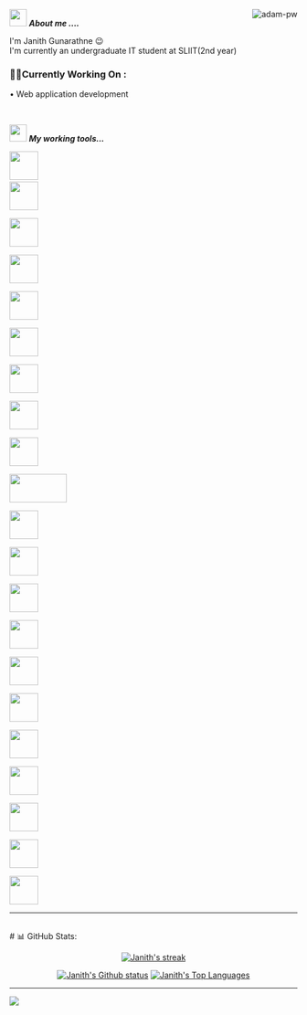 <p align="center">
 <a href="https://github.com/Janith0113">
  
  <p><img align="right" src="https://github.com/Adam-pw/Adam-pw/blob/main/animation_500_kxa883sd.gif" alt="adam-pw" /></p>

 </a>
</p>

<img src="https://media.giphy.com/media/iY8CRBdQXODJSCERIr/giphy.gif" width="30px">&nbsp;***About me ....***

 I'm Janith Gunarathne 😉 <br> 
 I'm currently an undergraduate IT student at SLIIT(2nd year) <br>

### 🧑‍💻Currently Working On : 

 • Web application development<br/>




<br>


<img src="https://media.giphy.com/media/iY8CRBdQXODJSCERIr/giphy.gif" width="30px">&nbsp;***My working tools...***
<p align="left">
  
  <code><img height="50" src="https://github.com/uannabi/-/blob/master/resource/git.svg"></code>
  <code> <img height="50" src="https://github.com/uannabi/-/blob/master/resource/python-icon.svg"> </code>
  <code> <img height="50" src="https://www.vectorlogo.zone/logos/java/java-ar21.svg"> </code>
  <code> <img height="50" src="https://upload.wikimedia.org/wikipedia/commons/7/7e/Spyder_logo.svg"> </code>
  <code> <img height="50" src="https://www.vectorlogo.zone/logos/jupyter/jupyter-ar21.svg"> </code>
  <code> <img height="50" src="https://www.vectorlogo.zone/logos/dotnet/dotnet-ar21.svg"> </code>
  <code> <img height="50" src="https://www.vectorlogo.zone/logos/w3_html5/w3_html5-ar21.svg"> </code>
  <code> <img height="50" src="https://www.vectorlogo.zone/logos/mysql/mysql-ar21.svg"> </code>
  <code> <img height="50" src="https://www.vectorlogo.zone/logos/sqlite/sqlite-ar21.svg"> </code>
  <code> <img height="50" src="https://matplotlib.org/2.2.5/_images/sphx_glr_logos2_001.png" width='100'> </code>
  <code> <img height="50" src="https://upload.wikimedia.org/wikipedia/commons/thumb/e/ed/Pandas_logo.svg/768px-Pandas_logo.svg.png"> </code>
  <code> <img height="50" src="https://www.vectorlogo.zone/logos/pocoo_flask/pocoo_flask-ar21.svg"> </code>
  <code> <img height="50" src="https://www.vectorlogo.zone/logos/heroku/heroku-ar21.svg"> </code>
  <code> <img height="50" src="https://www.vectorlogo.zone/logos/numpy/numpy-ar21.svg"> </code>
  <code> <img height="50" src="https://raw.githubusercontent.com/valohai/ml-logos/master/scipy.svg"> </code>
  <code> <img height="50" src="https://www.vectorlogo.zone/logos/reactjs/reactjs-ar21.svg"> </code>
  <code> <img height="50" src="https://www.vectorlogo.zone/logos/laravel/laravel-ar21.svg"> </code>
  <code> <img height="50" src="https://www.vectorlogo.zone/logos/javascript/javascript-ar21.svg"> </code>
  <code> <img height="50" src="https://www.vectorlogo.zone/logos/netlifyapp_watercss/netlifyapp_watercss-ar21.svg"> </code>
  <code> <img height="50" src="https://seeklogo.com/images/S/scikit-learn-logo-8766D07E2E-seeklogo.com.png"> </code>
  <code> <img height="50" src="https://www.vectorlogo.zone/logos/tensorflow/tensorflow-ar21.svg"> </code>
  <hr>
<br>
# 📊 GitHub Stats:
<p align="center">
  <p align="center">
    <a href="https://github.com/Janith0113/github-readme-streak-stats">
        <img title="🔥 Get streak stats for your profile at git.io/streak-stats" alt="Janith's streak" src="https://github-readme-streak-stats.herokuapp.com/?user=Janith0113&theme=black-ice&hide_border=true&stroke=0000&background=000000"/>
    </a>
  </p>
</p>
<p align="center">
  <p align="center">
      <a href="https://github.com/Janith0113/github-readme-stats"><img alt="Janith's Github status" src="https://github-readme-stats.vercel.app/api?username=Janith0113&theme=react&hide_border=true&bg_color=000000&include_all_commits=true&count_private=true" /></a>
  <a href="https://github.com/Janith0113/github-readme-stats"><img alt="Janith's Top Languages" src="https://github-readme-stats.vercel.app/api/top-langs/?username=Janith0113&theme=react&hide_border=true&bg_color=000000&include_all_commits=true&count_private=true&layout=compact" /></a>
  </p>
</p>

---
[![](https://visitcount.itsvg.in/api?id=Janith0113&icon=8&color=1)](https://visitcount.itsvg.in)
